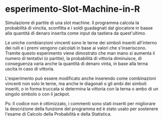 # esperimento-Slot-Machine-in-R

Simulazione di partite di una slot machine. Il programma calcola la probabilità di vincita, sconfitta e i soldi guadagnati dal giocatore in baase alla quantità di denaro inserita come input da tastiera da quest'ultimo.

Le uniche combianzioni vincenti sono le terne dei simboli inseriti all'interno dei rulli e i premi vengono calcolati in base ai valori che s'inseriscono. Tramite questo esperimento viene dimostrato che man mano si aumenta il numero di tentativi (o partite), la probabilità di vittoria diminuisce, di conseguenza varia anche la quantità di denaro vinta, in base alla terna uscita in caso di vittoria.

L'esperimento può essere modificato anche inserendo come combinazioni vincenti non solo le terne, ma anche le diagonali o gli ambi dei simboli inseriti, o in forma truccata si determina la vittoria con la terna o ambo di un singolo simbolo o con il jackpot.

Ps: Il codice non è ottimizzato, i commenti sono stati inseriti per migliorare la descrizione della funzione del programma ed è stato usato per sostenere l'esame di Calcolo della Probabilità e della Statistica. 
